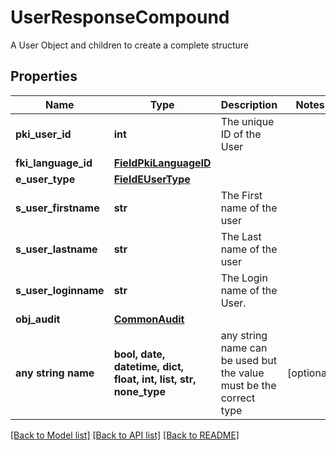 # UserResponseCompound

A User Object and children to create a complete structure

## Properties
Name | Type | Description | Notes
------------ | ------------- | ------------- | -------------
**pki_user_id** | **int** | The unique ID of the User | 
**fki_language_id** | [**FieldPkiLanguageID**](FieldPkiLanguageID.md) |  | 
**e_user_type** | [**FieldEUserType**](FieldEUserType.md) |  | 
**s_user_firstname** | **str** | The First name of the user | 
**s_user_lastname** | **str** | The Last name of the user | 
**s_user_loginname** | **str** | The Login name of the User. | 
**obj_audit** | [**CommonAudit**](CommonAudit.md) |  | 
**any string name** | **bool, date, datetime, dict, float, int, list, str, none_type** | any string name can be used but the value must be the correct type | [optional]

[[Back to Model list]](../README.md#documentation-for-models) [[Back to API list]](../README.md#documentation-for-api-endpoints) [[Back to README]](../README.md)


